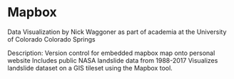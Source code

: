 # Mapbox
Data Visualization by Nick Waggoner as part of academia at the University of Colorado Colorado Springs

Description:
Version control for embedded mapbox map onto personal website
Includes public NASA landslide data from 1988-2017
Visualizes landslide dataset on a GIS tileset using the Mapbox tool. 
